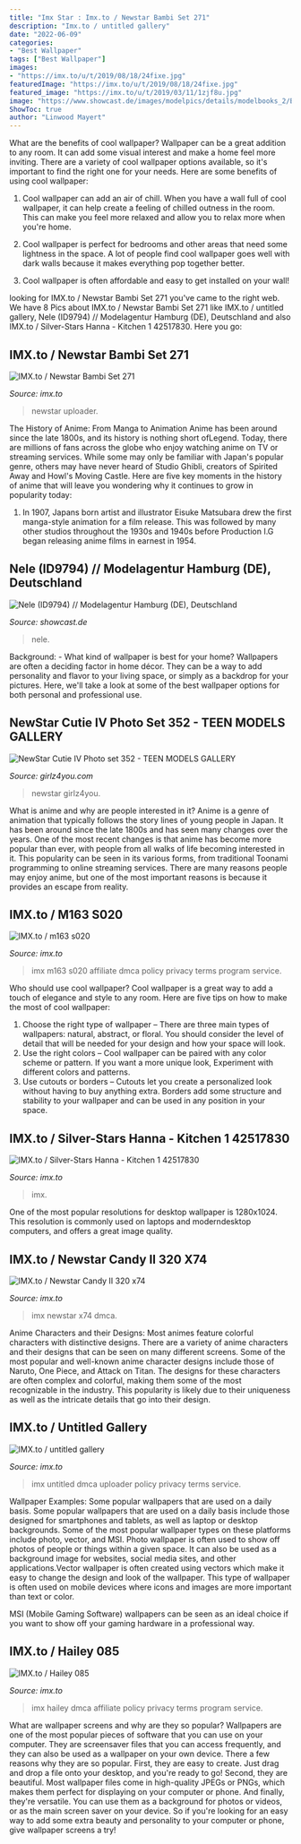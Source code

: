 ```yaml
---
title: "Imx Star : Imx.to / Newstar Bambi Set 271"
description: "Imx.to / untitled gallery"
date: "2022-06-09"
categories:
- "Best Wallpaper"
tags: ["Best Wallpaper"]
images:
- "https://imx.to/u/t/2019/08/18/24fixe.jpg"
featuredImage: "https://imx.to/u/t/2019/08/18/24fixe.jpg"
featured_image: "https://imx.to/u/t/2019/03/11/1zjf8u.jpg"
image: "https://www.showcast.de/images/modelpics/details/modelbooks_2/B7069C6DDCBA-7658.jpg"
ShowToc: true
author: "Linwood Mayert"
---
```



What are the benefits of cool wallpaper?
Wallpaper can be a great addition to any room. It can add some visual interest and make a home feel more inviting. There are a variety of cool wallpaper options available, so it's important to find the right one for your needs. Here are some benefits of using cool wallpaper: 
1. Cool wallpaper can add an air of chill. When you have a wall full of cool wallpaper, it can help create a feeling of chilled outness in the room. This can make you feel more relaxed and allow you to relax more when you're home. 

2. Cool wallpaper is perfect for bedrooms and other areas that need some lightness in the space. A lot of people find cool wallpaper goes well with dark walls because it makes everything pop together better. 

3. Cool wallpaper is often affordable and easy to get installed on your wall!

	

		
looking for IMX.to / Newstar Bambi Set 271 you've came to the right web. We have 8 Pics about IMX.to / Newstar Bambi Set 271 like IMX.to / untitled gallery, Nele (ID9794) // Modelagentur Hamburg (DE), Deutschland and also IMX.to / Silver-Stars Hanna - Kitchen 1 42517830. Here you go:
		
    
## IMX.to / Newstar Bambi Set 271

<img loading=lazy src="https://imx.to/u/t/2020/12/01/2f25nn.jpg" onerror="this.onerror=null;this.src='https://tse3.mm.bing.net/th?id=OIP.VoDBNFZXv9ldtWL4IVmqWwAAAA&amp;pid=15.1';" alt="IMX.to / Newstar Bambi Set 271">

_Source: imx.to_

>newstar uploader. 

	

The History of Anime: From Manga to Animation
Anime has been around since the late 1800s, and its history is nothing short ofLegend. Today, there are millions of fans across the globe who enjoy watching anime on TV or streaming services. While some may only be familiar with Japan's popular genre, others may have never heard of Studio Ghibli, creators of Spirited Away and Howl's Moving Castle. Here are five key moments in the history of anime that will leave you wondering why it continues to grow in popularity today:
1) In 1907, Japans born artist and illustrator Eisuke Matsubara drew the first manga-style animation for a film release. This was followed by many other studios throughout the 1930s and 1940s before Production I.G began releasing anime films in earnest in 1954.

    
## Nele (ID9794) // Modelagentur Hamburg (DE), Deutschland

<img loading=lazy src="https://www.showcast.de/images/modelpics/details/modelbooks_2/B7069C6DDCBA-7658.jpg" onerror="this.onerror=null;this.src='https://tse1.mm.bing.net/th?id=OIP.W0MeoTmNk1g_Mdp9xnXubAHaMS&amp;pid=15.1';" alt="Nele (ID9794) // Modelagentur Hamburg (DE), Deutschland">

_Source: showcast.de_

>nele. 

	

Background: - What kind of wallpaper is best for your home?
Wallpapers are often a deciding factor in home décor. They can be a way to add personality and flavor to your living space, or simply as a backdrop for your pictures. Here, we'll take a look at some of the best wallpaper options for both personal and professional use.

    
## NewStar Cutie IV Photo Set 352 - TEEN MODELS GALLERY

<img loading=lazy src="https://i1.wp.com/comelymodel.xyz/wp-content/uploads/2021/05/cutie-352-018.jpg?resize=640%2C960&amp;ssl=1?v=1619863756" onerror="this.onerror=null;this.src='https://tse2.mm.bing.net/th?id=OIP.eWE5O47udVaDNhHZivNmJAHaLH&amp;pid=15.1';" alt="NewStar Cutie IV Photo set 352 - TEEN MODELS GALLERY">

_Source: girlz4you.com_

>newstar girlz4you. 

	

What is anime and why are people interested in it?
Anime is a genre of animation that typically follows the story lines of young people in Japan. It has been around since the late 1800s and has seen many changes over the years. One of the most recent changes is that anime has become more popular than ever, with people from all walks of life becoming interested in it. This popularity can be seen in its various forms, from traditional Toonami programming to online streaming services. There are many reasons people may enjoy anime, but one of the most important reasons is because it provides an escape from reality.

    
## IMX.to / M163 S020

<img loading=lazy src="https://imx.to/u/t/2020/06/03/2b369u.jpeg" onerror="this.onerror=null;this.src='https://tse2.mm.bing.net/th?id=OIP.PbNyRudfcm8MbiRYRoABnwAAAA&amp;pid=15.1';" alt="IMX.to / m163 s020">

_Source: imx.to_

>imx m163 s020 affiliate dmca policy privacy terms program service. 

	

Who should use cool wallpaper?
Cool wallpaper is a great way to add a touch of elegance and style to any room. Here are five tips on how to make the most of cool wallpaper: 
1) Choose the right type of wallpaper – There are three main types of wallpapers: natural, abstract, or floral. You should consider the level of detail that will be needed for your design and how your space will look. 
2) Use the right colors – Cool wallpaper can be paired with any color scheme or pattern. If you want a more unique look, Experiment with different colors and patterns. 
3) Use cutouts or borders – Cutouts let you create a personalized look without having to buy anything extra. Borders add some structure and stability to your wallpaper and can be used in any position in your space.

    
## IMX.to / Silver-Stars Hanna - Kitchen 1 42517830

<img loading=lazy src="https://imx.to/u/t/2019/06/29/22qsns.jpeg" onerror="this.onerror=null;this.src='https://tse4.mm.bing.net/th?id=OIP.vPM8U6EKbg9QJx1WTCW19AAAAA&amp;pid=15.1';" alt="IMX.to / Silver-Stars Hanna - Kitchen 1 42517830">

_Source: imx.to_

>imx. 

	

One of the most popular resolutions for desktop wallpaper is 1280x1024. This resolution is commonly used on laptops and moderndesktop computers, and offers a great image quality.

    
## IMX.to / Newstar Candy II 320 X74

<img loading=lazy src="https://imx.to/u/t/2019/08/18/24fixe.jpg" onerror="this.onerror=null;this.src='https://tse4.mm.bing.net/th?id=OIP.2y69yHz3aEKXG7f63Av1jwAAAA&amp;pid=15.1';" alt="IMX.to / Newstar Candy II 320 x74">

_Source: imx.to_

>imx newstar x74 dmca. 

	

Anime Characters and their Designs: Most animes feature colorful characters with distinctive designs.
There are a variety of anime characters and their designs that can be seen on many different screens. Some of the most popular and well-known anime character designs include those of Naruto, One Piece, and Attack on Titan. The designs for these characters are often complex and colorful, making them some of the most recognizable in the industry. This popularity is likely due to their uniqueness as well as the intricate details that go into their design.

    
## IMX.to / Untitled Gallery

<img loading=lazy src="https://imx.to/u/t/2018/05/13/1rjsrj.jpg" onerror="this.onerror=null;this.src='https://tse4.mm.bing.net/th?id=OIP.rj3dXWuY8FcSttBqYWLH_wAAAA&amp;pid=15.1';" alt="IMX.to / untitled gallery">

_Source: imx.to_

>imx untitled dmca uploader policy privacy terms service. 

	

Wallpaper Examples: Some popular wallpapers that are used on a daily basis.
Some popular wallpapers that are used on a daily basis include those designed for smartphones and tablets, as well as laptop or desktop backgrounds. Some of the most popular wallpaper types on these platforms include photo, vector, and MSI. 
Photo wallpaper is often used to show off photos of people or things within a given space. It can also be used as a background image for websites, social media sites, and other applications.Vector wallpaper is often created using vectors which make it easy to change the design and look of the wallpaper. This type of wallpaper is often used on mobile devices where icons and images are more important than text or color. 

MSI (Mobile Gaming Software) wallpapers can be seen as an ideal choice if you want to show off your gaming hardware in a professional way.

    
## IMX.to / Hailey 085

<img loading=lazy src="https://imx.to/u/t/2019/03/11/1zjf8u.jpg" onerror="this.onerror=null;this.src='https://tse4.mm.bing.net/th?id=OIP.p6AN4z0X7IA406rqsZ7TnAAAAA&amp;pid=15.1';" alt="IMX.to / Hailey 085">

_Source: imx.to_

>imx hailey dmca affiliate policy privacy terms program service. 

	

What are wallpaper screens and why are they so popular?
Wallpapers are one of the most popular pieces of software that you can use on your computer. They are screensaver files that you can access frequently, and they can also be used as a wallpaper on your own device. There a few reasons why they are so popular. First, they are easy to create. Just drag and drop a file onto your desktop, and you're ready to go! Second, they are beautiful. Most wallpaper files come in high-quality JPEGs or PNGs, which makes them perfect for displaying on your computer or phone. And finally, they're versatile. You can use them as a background for photos or videos, or as the main screen saver on your device. So if you're looking for an easy way to add some extra beauty and personality to your computer or phone, give wallpaper screens a try!

